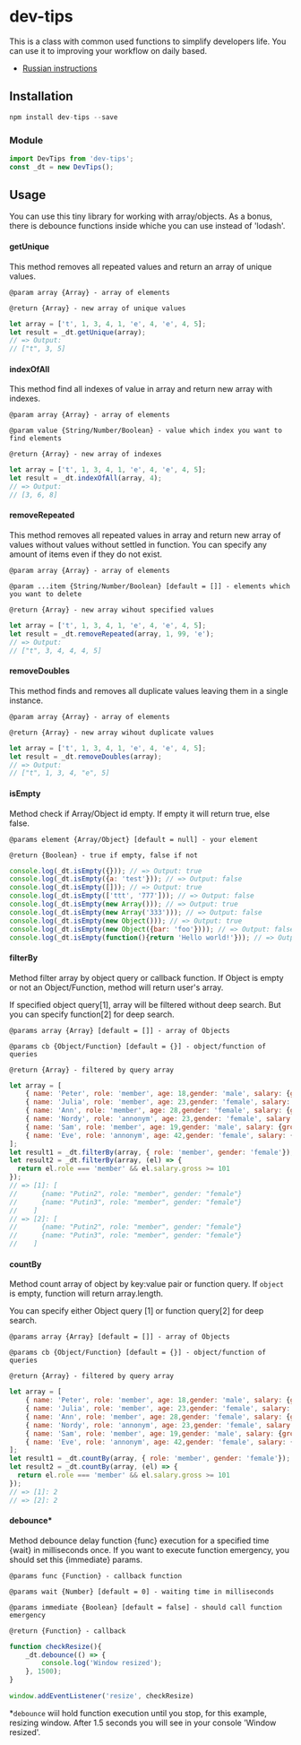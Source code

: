 # dev-tips

This is a class with common used functions to simplify developers life. You can use it to improving your workflow on daily based.

 - [Russian instructions](https://github.com/smyzin/dev-tips/blob/master/lang/ru.md)

## Installation

```js
npm install dev-tips --save
```

### Module

```js
import DevTips from 'dev-tips';
const _dt = new DevTips();
```

## Usage
You can use this tiny library for working with array/objects. As a bonus, there is debounce functions inside whiche you can use instead of 'lodash'.

#### getUnique
This method removes all repeated values and return an array of unique values.

`@param array {Array} - array of elements`

`@return {Array} - new array of unique values`

```js
let array = ['t', 1, 3, 4, 1, 'e', 4, 'e', 4, 5];
let result = _dt.getUnique(array);
// => Output:
// ["t", 3, 5]
```

#### indexOfAll
This method find all indexes of value in array and return new array with indexes.

`@param array {Array} - array of elements`

`@param value {String/Number/Boolean} - value which index you want to find elements`

`@return {Array} - new array of indexes`

```js
let array = ['t', 1, 3, 4, 1, 'e', 4, 'e', 4, 5];
let result = _dt.indexOfAll(array, 4);
// => Output:
// [3, 6, 8]
```

#### removeRepeated
This method removes all repeated values in array and return new array of values without values without settled in function. You can specify any amount of items even if they do not exist.

`@param array {Array} - array of elements`

`@param ...item {String/Number/Boolean} [default = []] - elements which you want to delete`

`@return {Array} - new array wihout specified values`

```js
let array = ['t', 1, 3, 4, 1, 'e', 4, 'e', 4, 5];
let result = _dt.removeRepeated(array, 1, 99, 'e');
// => Output:
// ["t", 3, 4, 4, 4, 5]
```

#### removeDoubles
This method finds and removes all duplicate values leaving them in a single instance.

`@param array {Array} - array of elements`

`@return {Array} - new array wihout duplicate values`

```js
let array = ['t', 1, 3, 4, 1, 'e', 4, 'e', 4, 5];
let result = _dt.removeDoubles(array);
// => Output:
// ["t", 1, 3, 4, "e", 5]
```

#### isEmpty
Method check if Array/Object id empty. If empty it will return true, else false.

`@params element {Array/Object} [default = null] - your element`

`@return {Boolean} - true if empty, false if not`

```js
console.log(_dt.isEmpty({})); // => Output: true
console.log(_dt.isEmpty({a: 'test'})); // => Output: false
console.log(_dt.isEmpty([])); // => Output: true
console.log(_dt.isEmpty(['ttt', '777'])); // => Output: false
console.log(_dt.isEmpty(new Array())); // => Output: true
console.log(_dt.isEmpty(new Array('333'))); // => Output: false
console.log(_dt.isEmpty(new Object())); // => Output: true
console.log(_dt.isEmpty(new Object({bar: 'foo'}))); // => Output: false
console.log(_dt.isEmpty(function(){return 'Hello world!'})); // => Output: true
```

#### filterBy
Method filter array by object query or callback function. If Object is empty or not an Object/Function, method will return  user's array.

If specified object query[1], array will be filtered without deep search. But you can specify function[2] for deep search.

`@params array {Array} [default = []] - array of Objects`

`@params cb {Object/Function} [default = {}] - object/function of queries`

`@return {Array} - filtered by query array`

```js
let array = [
    { name: 'Peter', role: 'member', age: 18,gender: 'male', salary: {gross: 100, amount: 79} },
    { name: 'Julia', role: 'member', age: 23,gender: 'female', salary: {gross: 101, amount: 79} },
    { name: 'Ann', role: 'member', age: 28,gender: 'female', salary: {gross: 100, amount: 99} },
    { name: 'Nordy', role: 'annonym', age: 23,gender: 'female', salary: {gross: 250, amount: 197} },
    { name: 'Sam', role: 'member', age: 19,gender: 'male', salary: {gross: 251, amount: 197} },
    { name: 'Eve', role: 'annonym', age: 42,gender: 'female', salary: {gross: 100, amount: 80} }
];
let result1 = _dt.filterBy(array, { role: 'member', gender: 'female'});
let result2 = _dt.filterBy(array, (el) => {
  return el.role === 'member' && el.salary.gross >= 101
});
// => [1]: [
//      {name: "Putin2", role: "member", gender: "female"}
//      {name: "Putin3", role: "member", gender: "female"}
//    ]
// => [2]: [
//      {name: "Putin2", role: "member", gender: "female"}
//      {name: "Putin3", role: "member", gender: "female"}
//    ]
```

#### countBy
Method count array of object by key:value pair or function query. If `object` is empty, function will return array.length.

You can specify either Object query [1] or function query[2] for deep search.

`@params array {Array} [default = []] - array of Objects`

`@params cb {Object/Function} [default = {}] - object/function of queries`

`@return {Array} - filtered by query array`

```js
let array = [
    { name: 'Peter', role: 'member', age: 18,gender: 'male', salary: {gross: 100, amount: 79} },
    { name: 'Julia', role: 'member', age: 23,gender: 'female', salary: {gross: 101, amount: 79} },
    { name: 'Ann', role: 'member', age: 28,gender: 'female', salary: {gross: 100, amount: 99} },
    { name: 'Nordy', role: 'annonym', age: 23,gender: 'female', salary: {gross: 250, amount: 197} },
    { name: 'Sam', role: 'member', age: 19,gender: 'male', salary: {gross: 251, amount: 197} },
    { name: 'Eve', role: 'annonym', age: 42,gender: 'female', salary: {gross: 100, amount: 80} }
];
let result1 = _dt.countBy(array, { role: 'member', gender: 'female'});
let result2 = _dt.countBy(array, (el) => {
  return el.role === 'member' && el.salary.gross >= 101
});
// => [1]: 2
// => [2]: 2
```

#### debounce*
Method debounce delay function {func} execution for a specified time {wait} in milliseconds once. If you want to execute function emergency, you should set this {immediate} params.

`@params func {Function} - callback function`

`@params wait {Number} [default = 0] - waiting time in milliseconds`

`@params immediate {Boolean} [default = false] - should call function emergency`

`@return {Function} - callback`

```js
function checkResize(){
    _dt.debounce(() => {
        console.log('Window resized');
    }, 1500);
}

window.addEventListener('resize', checkResize)
```

*`debounce` wiil hold function execution until you stop, for this example, resizing window. After 1.5 seconds you will see in your console 'Window resized'.
